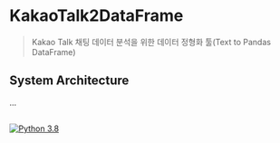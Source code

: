 # KakaoTalk2DataFrame
> Kakao Talk 채팅 데이터 분석을 위한 데이터 정형화 툴(Text to Pandas DataFrame)

## System Architecture
...

## 
[![Python 3.8](https://img.shields.io/badge/python-3.8-blue.svg)](https://www.python.org/downloads/release/python-360/)
